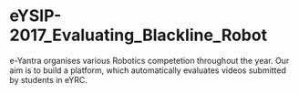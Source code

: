 # eYSIP-2017_Evaluating_Blackline_Robot
e-Yantra organises various Robotics competetion throughout the year.
Our aim is to build a platform, which automatically evaluates videos submitted by students in eYRC.